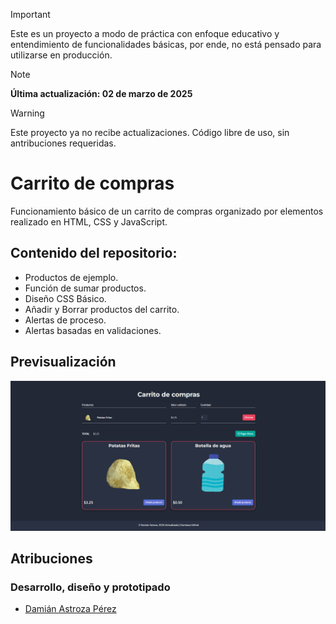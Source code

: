 > [!IMPORTANT]  
> Este es un proyecto a modo de práctica con enfoque educativo y entendimiento de funcionalidades básicas, por ende, no está pensado para utilizarse en producción.

> [!NOTE]  
> **Última actualización: 02 de marzo de 2025**

> [!WARNING]  
> Este proyecto ya no recibe actualizaciones. Código libre de uso, sin antribuciones requeridas.

# Carrito de compras
Funcionamiento básico de un carrito de compras organizado por elementos realizado en HTML, CSS y JavaScript.

## Contenido del repositorio:
- Productos de ejemplo.
- Función de sumar productos.
- Diseño CSS Básico.
- Añadir y Borrar productos del carrito.
- Alertas de proceso.
- Alertas basadas en validaciones.

## Previsualización
  ![Carrito de compras](https://raw.githubusercontent.com/damiiawa/pseudocarrito/main/img/Previsualizacion.png "Demostración de carrito de compras.")
  
## Atribuciones
### Desarrollo, diseño y prototipado
 * [Damián Astroza Pérez](https://www.linkedin.com/in/damian-astroza/)
